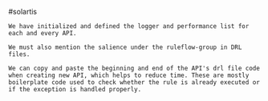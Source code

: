 #solartis 

	We have initialized and defined the logger and performance list for each and every API.

	We must also mention the salience under the ruleflow-group in DRL files.

	We can copy and paste the beginning and end of the API's drl file code when creating new API, which helps to reduce time. These are mostly boilerplate code used to check whether the rule is already executed or if the exception is handled properly.
